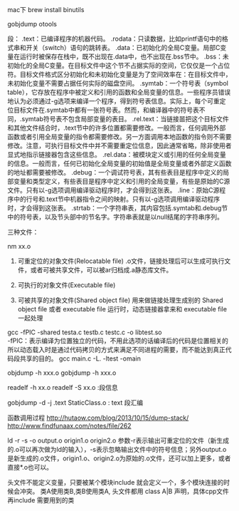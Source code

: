 mac下
brew install binutils

gobjdump
otools

段：
.text：已编译程序的机器代码。
.rodata：只读数据，比如printf语句中的格式串和开关（switch）语句的跳转表。
.data：已初始化的全局C变量。局部C变量在运行时被保存在栈中，既不出现在.data中，也不出现在.bss节中。
.bss：未初始化的全局C变量。在目标文件中这个节不占据实际的空间，它仅仅是一个占位符。目标文件格式区分初始化和未初始化变量是为了空间效率在：在目标文件中，未初始化变量不需要占据任何实际的磁盘空间。
.symtab：一个符号表（symbol table），它存放在程序中被定义和引用的函数和全局变量的信息。一些程序员错误地认为必须通过-g选项来编译一个程序，得到符号表信息。实际上，每个可重定位目标文件在.symtab中都有一张符号表。然而，和编译器中的符号表不同，.symtab符号表不包含局部变量的表目。
.rel.text：当链接噐把这个目标文件和其他文件结合时，.text节中的许多位置都需要修改。一般而言，任何调用外部函数或者引用全局变量的指令都需要修改。另一方面调用本地函数的指令则不需要修改。注意，可执行目标文件中并不需要重定位信息，因此通常省略，除非使用者显式地指示链接器包含这些信息。
.rel.data：被模块定义或引用的任何全局变量的信息。一般而言，任何已初始化全局变量的初始值是全局变量或者外部定义函数的地址都需要被修改。
.debug：一个调试符号表，其有些表目是程序中定义的局部变量和类型定义，有些表目是程序中定义和引用的全局变量，有些是原始的C源文件。只有以-g选项调用编译驱动程序时，才会得到这张表。
.line：原始C源程序中的行号和.text节中机器指令之间的映射。只有以-g选项调用编译驱动程序时，才会得到这张表。
.strtab：一个字符串表，其内容包括.symtab和.debug节中的符号表，以及节头部中的节名字。字符串表就是以null结尾的字符串序列。


三种文件：

nm xx.o
1) 可重定位的对象文件(Relocatable file)
    .o文件，链接处理后可以生成可执行文件，或者可被共享文件，可以被ar归档成.a静态库文件。
2) 可执行的对象文件(Executable file)

3) 可被共享的对象文件(Shared object file)
    用来做链接处理生成别的 Shared object file 或者 executable file
    运行时，动态链接器拿来和 executable file 一起处理

gcc -fPIC -shared testa.c testb.c testc.c -o libtest.so  
-fPIC：表示编译为位置独立的代码，不用此选项的话编译后的代码是位置相关的所以动态载入时是通过代码拷贝的方式来满足不同进程的需要，而不能达到真正代码段共享的目的。
gcc main.c -L. -ltest -omain  


objdump -h xxx.o
gobjdump -h xxx.o

readelf -h xx.o
readelf -S xx.o :段信息

gobjdump -d -j .text StaticClass.o : text 段汇编


函数调用过程
http://hutaow.com/blog/2013/10/15/dump-stack/
http://www.findfunaax.com/notes/file/262


ld -r -s -o output.o origin1.o origin2.o
参数-r表示输出可重定位的文件（新生成的.o可以再次做为ld的输入），-s表示忽略输出文件中的符号信息；另外output.o是新生成的.o文件，origin1.o、origin2.o为原始的.o文件，还可以加上更多，或者直接*.o也可以。



头文件不能定义变量，只要被某个模块include 就会定义一个，多个模块连接的时候会冲突。
类A使用类B,类B使用类A, 头文件都用 class A|B 声明，具体cpp文件再include 需要用到的类